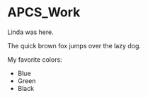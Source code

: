 # APCS_Work

Linda was here.

The quick brown fox jumps over the lazy dog.

My favorite colors:

- Blue 
- Green
- Black